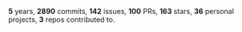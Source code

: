 **5** years, **2890** commits, **142** issues, **100** PRs, **163** stars, **36** personal projects, **3** repos contributed to.

